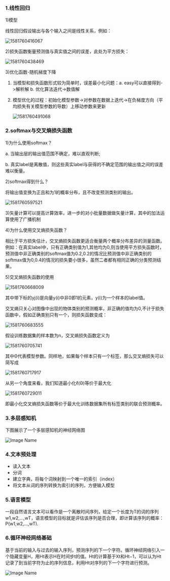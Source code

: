 ### 1.线性回归

1)模型

线性回归假设输出与各个输入之间是线性关系，例如：

![1581760416067](/home/koala/.config/Typora/typora-user-images/1581760416067.png)

2)损失函数衡量预测值与真实值之间的误差，此处为平方损失：

![1581760438469](/home/koala/.config/Typora/typora-user-images/1581760438469.png)

3)优化函数-随机梯度下降

1. 当模型和损失函数形式较为简单时，误差最小化问题：a. easy可以直接得到->解析解 b. 优化算法迭代->数值解

2. 模型优化的过程：初始化模型参数->对参数在数据上迭代->在负梯度方向（平均损失有关模型参数的导数）上移动参数来更新

   ![1581760491068](/home/koala/.config/Typora/typora-user-images/1581760491068.png)

   

### 2.softmax与交叉熵损失函数

1)为什么使用softmax？

a. 当输出层的输出值范围不确定，难以直观判断;

b. 真实label是离散值，则这些真实label与获得的不确定范围的输出值之间的误差难以衡量。

2)softmax得到什么？

将输出值变换为正且和为1的概率分布，且不改变预测类别的输出。

![1581760597521](/home/koala/.config/Typora/typora-user-images/1581760597521.png)

3)矢量计算可以提高计算效率，进一步的对小批量数据做矢量计算，其中的加法运算使用了广播机制

4)为什么使用交叉熵损失函数？

相比于平方损失估计，交叉熵损失函数更适合衡量两个概率分布差异的测量函数。例如：在真实label中，只有正确类别值为1,其他均为0,则当使用平方损失函数时，预测值中非正确类别的softmax值为0.2,0.2的情况比预测值中非正确类别的softmax值为0,0.4的情况的损失要小很多，虽然二者都有相同正确的分类预测结果。

5)交叉熵损失函数的使用

![1581760668009](/home/koala/.config/Typora/typora-user-images/1581760668009.png)

其中带下标的yj(i)是向量y(i)中非0即1的元素，y(i)为一个样本的label值。

交叉熵只关心对图像中出现的物体类别的预测概率，非正确的值均为0,不计于损失函数中，假如正确类别只有一个，则损失函数变成：

![1581760683555](/home/koala/.config/Typora/typora-user-images/1581760683555.png)

假设训练数据集的样本数为n，交叉熵损失函数定义为

![1581760705741](/home/koala/.config/Typora/typora-user-images/1581760705741.png)

其中Θ代表模型参数。同样地，如果每个样本只有一个标签，那么交叉熵损失可以简写成

![1581760717917](/home/koala/.config/Typora/typora-user-images/1581760717917.png)

从另一个角度来看，我们知道最小化ℓ(Θ)等价于最大化

![1581760729011](/home/koala/.config/Typora/typora-user-images/1581760729011.png)

即最小化交叉熵损失函数等价于最大化训练数据集所有标签类别的联合预测概率。



### 3.多层感知机

下图展示了一个多层感知机的神经网络图

![Image Name](https://cdn.kesci.com/upload/image/q5ho684jmh.png)



### 4.文本预处理

- 读入文本
- 分词
- 建立字典，将每个词映射到一个唯一的索引（index）
- 将文本从词的序列转换为索引的序列，方便输入模型



### 5.语言模型

一段自然语言文本可以看作是一个离散时间序列，给定一个长度为T的词的序列w1,w2,…,wT，语言模型的目标就是评估该序列是否合理，即计算该序列的概率：P(w1,w2,…,wT).



### 6.循环神经网络基础

基于当前的输入与过去的输入序列，预测序列的下一个字符。循环神经网络引入一个隐藏变量H，用Ht表示H在时间步t的值。Ht的计算基于Xt和Ht−1，可以认为Ht记录了到当前字符为止的序列信息，利用Ht对序列的下一个字符进行预测。

![Image Name](https://cdn.kesci.com/upload/image/q5jkm0v44i.png?imageView2/0/w/640/h/640)